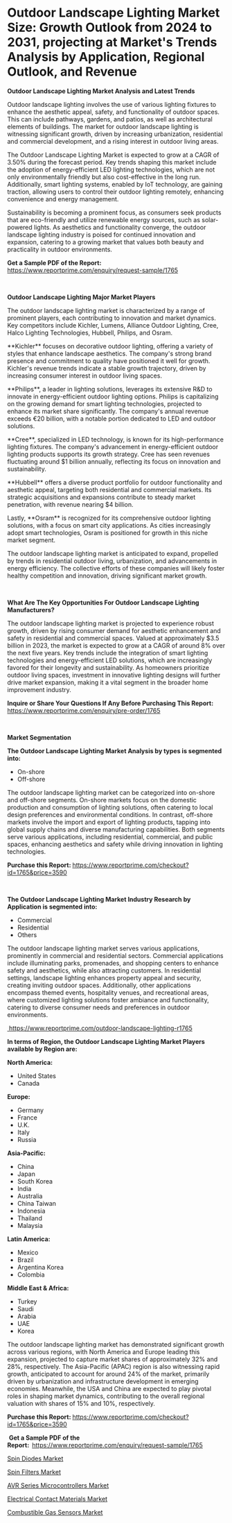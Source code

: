 <p><h1>Outdoor Landscape Lighting Market Size: Growth Outlook from 2024 to 2031, projecting at Market's Trends Analysis by Application, Regional Outlook, and Revenue</h1></p><p><strong>Outdoor Landscape Lighting Market Analysis and Latest Trends</strong></p>
<p><p>Outdoor landscape lighting involves the use of various lighting fixtures to enhance the aesthetic appeal, safety, and functionality of outdoor spaces. This can include pathways, gardens, and patios, as well as architectural elements of buildings. The market for outdoor landscape lighting is witnessing significant growth, driven by increasing urbanization, residential and commercial development, and a rising interest in outdoor living areas.</p><p>The Outdoor Landscape Lighting Market is expected to grow at a CAGR of 3.50% during the forecast period. Key trends shaping this market include the adoption of energy-efficient LED lighting technologies, which are not only environmentally friendly but also cost-effective in the long run. Additionally, smart lighting systems, enabled by IoT technology, are gaining traction, allowing users to control their outdoor lighting remotely, enhancing convenience and energy management.</p><p>Sustainability is becoming a prominent focus, as consumers seek products that are eco-friendly and utilize renewable energy sources, such as solar-powered lights. As aesthetics and functionality converge, the outdoor landscape lighting industry is poised for continued innovation and expansion, catering to a growing market that values both beauty and practicality in outdoor environments.</p></p>
<p><strong>Get a Sample PDF of the Report:&nbsp;</strong> <a href="https://www.reportprime.com/enquiry/request-sample/1765?utm_campaign=1138&utm_medium=2&utm_source=Github&utm_content=ia&utm_term=24122024&utm_id=outdoor-landscape-lighting">https://www.reportprime.com/enquiry/request-sample/1765</a></p>
<p>&nbsp;</p>
<p><strong>Outdoor Landscape Lighting Major Market Players</strong></p>
<p><p>The outdoor landscape lighting market is characterized by a range of prominent players, each contributing to innovation and market dynamics. Key competitors include Kichler, Lumens, Alliance Outdoor Lighting, Cree, Halco Lighting Technologies, Hubbell, Philips, and Osram.</p><p>**Kichler** focuses on decorative outdoor lighting, offering a variety of styles that enhance landscape aesthetics. The company's strong brand presence and commitment to quality have positioned it well for growth. Kichler's revenue trends indicate a stable growth trajectory, driven by increasing consumer interest in outdoor living spaces.</p><p>**Philips**, a leader in lighting solutions, leverages its extensive R&D to innovate in energy-efficient outdoor lighting options. Philips is capitalizing on the growing demand for smart lighting technologies, projected to enhance its market share significantly. The company's annual revenue exceeds €20 billion, with a notable portion dedicated to LED and outdoor solutions.</p><p>**Cree**, specialized in LED technology, is known for its high-performance lighting fixtures. The company's advancement in energy-efficient outdoor lighting products supports its growth strategy. Cree has seen revenues fluctuating around $1 billion annually, reflecting its focus on innovation and sustainability.</p><p>**Hubbell** offers a diverse product portfolio for outdoor functionality and aesthetic appeal, targeting both residential and commercial markets. Its strategic acquisitions and expansions contribute to steady market penetration, with revenue nearing $4 billion.</p><p>Lastly, **Osram** is recognized for its comprehensive outdoor lighting solutions, with a focus on smart city applications. As cities increasingly adopt smart technologies, Osram is positioned for growth in this niche market segment.</p><p>The outdoor landscape lighting market is anticipated to expand, propelled by trends in residential outdoor living, urbanization, and advancements in energy efficiency. The collective efforts of these companies will likely foster healthy competition and innovation, driving significant market growth.</p></p>
<p>&nbsp;</p>
<p><strong>What Are The Key Opportunities For Outdoor Landscape Lighting Manufacturers?</strong></p>
<p><p>The outdoor landscape lighting market is projected to experience robust growth, driven by rising consumer demand for aesthetic enhancement and safety in residential and commercial spaces. Valued at approximately $3.5 billion in 2023, the market is expected to grow at a CAGR of around 8% over the next five years. Key trends include the integration of smart lighting technologies and energy-efficient LED solutions, which are increasingly favored for their longevity and sustainability. As homeowners prioritize outdoor living spaces, investment in innovative lighting designs will further drive market expansion, making it a vital segment in the broader home improvement industry.</p></p>
<p><strong>Inquire or Share Your Questions If Any Before Purchasing This Report:</strong> <a href="https://www.reportprime.com/enquiry/pre-order/1765?utm_campaign=1138&utm_medium=2&utm_source=Github&utm_content=ia&utm_term=24122024&utm_id=outdoor-landscape-lighting">https://www.reportprime.com/enquiry/pre-order/1765</a></p>
<p>&nbsp;</p>
<p><strong>Market Segmentation</strong></p>
<p><strong>The Outdoor Landscape Lighting Market Analysis by types is segmented into:</strong></p>
<p><ul><li>On-shore</li><li>Off-shore</li></ul></p>
<p><p>The outdoor landscape lighting market can be categorized into on-shore and off-shore segments. On-shore markets focus on the domestic production and consumption of lighting solutions, often catering to local design preferences and environmental conditions. In contrast, off-shore markets involve the import and export of lighting products, tapping into global supply chains and diverse manufacturing capabilities. Both segments serve various applications, including residential, commercial, and public spaces, enhancing aesthetics and safety while driving innovation in lighting technologies.</p></p>
<p><strong>Purchase this Report:&nbsp;</strong><a href="https://www.reportprime.com/checkout?id=1765&price=3590&utm_campaign=1138&utm_medium=2&utm_source=Github&utm_content=ia&utm_term=24122024&utm_id=outdoor-landscape-lighting">https://www.reportprime.com/checkout?id=1765&price=3590</a></p>
<p>&nbsp;</p>
<p><strong>The Outdoor Landscape Lighting Market Industry Research by Application is segmented into:</strong></p>
<p><ul><li>Commercial</li><li>Residential</li><li>Others</li></ul></p>
<p><p>The outdoor landscape lighting market serves various applications, prominently in commercial and residential sectors. Commercial applications include illuminating parks, promenades, and shopping centers to enhance safety and aesthetics, while also attracting customers. In residential settings, landscape lighting enhances property appeal and security, creating inviting outdoor spaces. Additionally, other applications encompass themed events, hospitality venues, and recreational areas, where customized lighting solutions foster ambiance and functionality, catering to diverse consumer needs and preferences in outdoor environments.</p></p>
<p><a href="https://www.reportprime.com/outdoor-landscape-lighting-r1765?utm_campaign=1138&utm_medium=2&utm_source=Github&utm_content=ia&utm_term=24122024&utm_id=outdoor-landscape-lighting">&nbsp;https://www.reportprime.com/outdoor-landscape-lighting-r1765</a></p>
<p><strong>In terms of Region, the Outdoor Landscape Lighting Market Players available by Region are:</strong></p>
<p>
    <p> <strong> North America: </strong>
        <ul>
            <li>United States</li>
            <li>Canada</li>
        </ul>
        </p> 
    <p> <strong> Europe: </strong>
        <ul>
            <li>Germany</li>
            <li>France</li>
            <li>U.K.</li>
            <li>Italy</li>
            <li>Russia</li>
        </ul>
        </p> 
    <p> <strong> Asia-Pacific: </strong>
        <ul>
            <li>China</li>
            <li>Japan</li>
            <li>South Korea</li>
            <li>India</li>
            <li>Australia</li>
            <li>China Taiwan</li>
            <li>Indonesia</li>
            <li>Thailand</li>
            <li>Malaysia</li>
        </ul>
        </p> 
    <p> <strong> Latin America: </strong>
        <ul>
            <li>Mexico</li>
            <li>Brazil</li>
            <li>Argentina Korea</li>
            <li>Colombia</li>
        </ul>
        </p> 
    <p> <strong> Middle East & Africa: </strong>
        <ul>
            <li>Turkey</li>
            <li>Saudi</li>
            <li>Arabia</li>
            <li>UAE</li>
            <li>Korea</li>
        </ul>
    </p>
    </p>
<p><p>The outdoor landscape lighting market has demonstrated significant growth across various regions, with North America and Europe leading this expansion, projected to capture market shares of approximately 32% and 28%, respectively. The Asia-Pacific (APAC) region is also witnessing rapid growth, anticipated to account for around 24% of the market, primarily driven by urbanization and infrastructure development in emerging economies. Meanwhile, the USA and China are expected to play pivotal roles in shaping market dynamics, contributing to the overall regional valuation with shares of 15% and 10%, respectively.</p></p>
<p><strong>Purchase this Report: </strong><a href="https://www.reportprime.com/checkout?id=1765&price=3590&utm_campaign=1138&utm_medium=2&utm_source=Github&utm_content=ia&utm_term=24122024&utm_id=outdoor-landscape-lighting">https://www.reportprime.com/checkout?id=1765&price=3590</a></p>
<p>&nbsp;<strong>Get a Sample PDF of the Report:&nbsp;&nbsp;</strong><a href="https://www.reportprime.com/enquiry/request-sample/1765?utm_campaign=1138&utm_medium=2&utm_source=Github&utm_content=ia&utm_term=24122024&utm_id=outdoor-landscape-lighting">https://www.reportprime.com/enquiry/request-sample/1765</a></p>
<p><strong></strong></p>
<p><p><a href="https://www.linkedin.com/pulse/c-glance-reports-anmec?utm_campaign=1138&utm_medium=2&utm_source=Github&utm_content=ia&utm_term=24122024&utm_id=outdoor-landscape-lighting">Spin Diodes Market</a></p><p><a href="https://www.linkedin.com/pulse/spin-filters-market-size-analysis-2024-2031-projected-cagr-qasyf?utm_campaign=1138&utm_medium=2&utm_source=Github&utm_content=ia&utm_term=24122024&utm_id=outdoor-landscape-lighting">Spin Filters Market</a></p><p><a href="https://www.linkedin.com/pulse/analyzing-hashub-gbd8f?utm_campaign=1138&utm_medium=2&utm_source=Github&utm_content=ia&utm_term=24122024&utm_id=outdoor-landscape-lighting">AVR Series Microcontrollers Market</a></p><p><a href="https://github.com/norbeludie83/Market-Research-Report-List-1/blob/main/electrical-contact-materials-market.md?utm_campaign=1138&utm_medium=2&utm_source=Github&utm_content=ia&utm_term=24122024&utm_id=outdoor-landscape-lighting">Electrical Contact Materials Market</a></p><p><a href="https://github.com/shirleenfraker87/Market-Research-Report-List-1/blob/main/combustible-gas-sensors-market.md?utm_campaign=1138&utm_medium=2&utm_source=Github&utm_content=ia&utm_term=24122024&utm_id=outdoor-landscape-lighting">Combustible Gas Sensors Market</a></p></p>